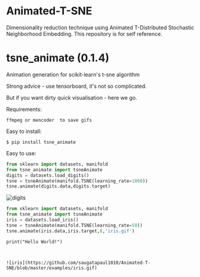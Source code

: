 # Animated-T-SNE
Dimensionality reduction technique using Animated T-Distributed Stochastic Neighborhood Embedding. This repository is for self reference.

# tsne_animate (0.1.4)
Animation generation for scikit-learn's t-sne algorithm

Strong advice - use tensorboard, it's not so complicated. 

But if you want dirty quick visualisation - here we go.


Requirements:
```
ffmpeg or mencoder  to save gifs
```


Easy to install:  
```
$ pip install tsne_animate
```

Easy to use:
```python
from sklearn import datasets, manifold
from tsne_animate import tsneAnimate
digits = datasets.load_digits()
tsne = tsneAnimate(manifold.TSNE(learning_rate=1000))
tsne.animate(digits.data,digits.target)
```

![digits](https://github.com/saugatapaul1010/Animated-T-SNE/blob/master/examples/digits.gif)

```python
from sklearn import datasets, manifold
from tsne_animate import tsneAnimate
iris = datasets.load_iris()
tsne = tsneAnimate(manifold.TSNE(learning_rate=50))
tsne.animate(iris.data,iris.target,0,'iris.gif')
```

```
print("Hello World!")



![iris](https://github.com/saugatapaul1010/Animated-T-SNE/blob/master/examples/iris.gif)
